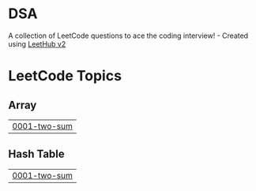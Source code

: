 # DSA
A collection of LeetCode questions to ace the coding interview! - Created using [LeetHub v2](https://github.com/arunbhardwaj/LeetHub-2.0)

<!---LeetCode Topics Start-->
# LeetCode Topics
## Array
|  |
| ------- |
| [0001-two-sum](https://github.com/sougato97/DSA/tree/master/0001-two-sum) |
## Hash Table
|  |
| ------- |
| [0001-two-sum](https://github.com/sougato97/DSA/tree/master/0001-two-sum) |
<!---LeetCode Topics End-->